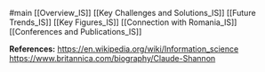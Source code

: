 #main 
[[Overview_IS]]
[[Key Challenges and Solutions_IS]]
[[Future Trends_IS]]
[[Key Figures_IS]]
[[Connection with Romania_IS]]
[[Conferences and Publications_IS]]

**References:**
https://en.wikipedia.org/wiki/Information_science
https://www.britannica.com/biography/Claude-Shannon

